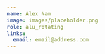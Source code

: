 ```yaml
---
name: Alex Nam
image: images/placeholder.png
role: alu_rotating
links:
  email: email@address.com
---
```

